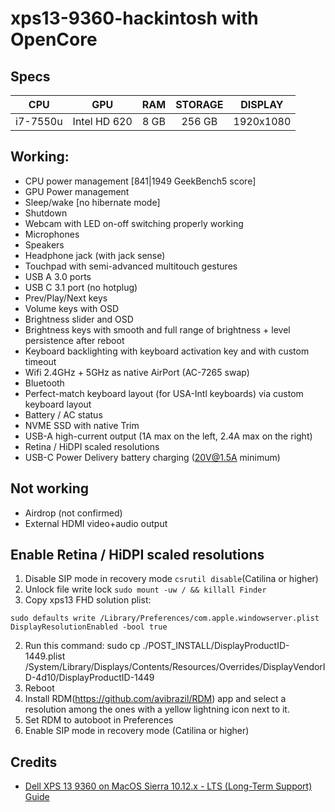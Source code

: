 # xps13-9360-hackintosh with OpenCore

## Specs
|    CPU   |   GPU        |  RAM  | STORAGE |    DISPLAY    |
|:--------:|:------------:|:-----:|:-------:|:-------------:|
| i7-7550u | Intel HD 620 | 8 GB  |  256 GB |   1920x1080   |

## Working:
- CPU power management [841|1949 GeekBench5 score]
- GPU Power management
- Sleep/wake [no hibernate mode]
- Shutdown
- Webcam with LED on-off switching properly working
- Microphones
- Speakers
- Headphone jack (with jack sense)
- Touchpad with semi-advanced multitouch gestures
- USB A 3.0 ports
- USB C 3.1 port (no hotplug)
- Prev/Play/Next keys
- Volume keys with OSD
- Brightness slider and OSD
- Brightness keys with smooth and full range of brightness + level persistence after reboot
- Keyboard backlighting with keyboard activation key and with custom timeout
- Wifi 2.4GHz + 5GHz as native AirPort (AC-7265 swap)
- Bluetooth
- Perfect-match keyboard layout (for USA-Intl keyboards) via custom keyboard layout
- Battery / AC status
- NVME SSD with native Trim
- USB-A high-current output (1A max on the left, 2.4A max on the right)
- Retina / HiDPI scaled resolutions
- USB-C Power Delivery battery charging (20V@1.5A minimum)

## Not working
- Airdrop (not confirmed)
- External HDMI video+audio output

## Enable Retina / HiDPI scaled resolutions
1. Disable SIP mode in recovery mode `csrutil disable`(Catilina or higher)
2. Unlock file write lock `sudo mount -uw / && killall Finder`
3. Copy xps13 FHD solution plist: 
```
sudo defaults write /Library/Preferences/com.apple.windowserver.plist DisplayResolutionEnabled -bool true
```
2. Run this command: sudo cp ./POST_INSTALL/DisplayProductID-1449.plist /System/Library/Displays/Contents/Resources/Overrides/DisplayVendorID-4d10/DisplayProductID-1449
3. Reboot
4. Install RDM(https://github.com/avibrazil/RDM) app and select a resolution among the ones with a yellow lightning icon next to it.
5. Set RDM to autoboot in Preferences
6. Enable SIP mode in recovery mode (Catilina or higher)

## Credits
- [Dell XPS 13 9360 on MacOS Sierra 10.12.x - LTS (Long-Term Support) Guide](https://www.tonymacx86.com/threads/guide-dell-xps-13-9360-on-macos-sierra-10-12-x-lts-long-term-support-guide.213141/)
